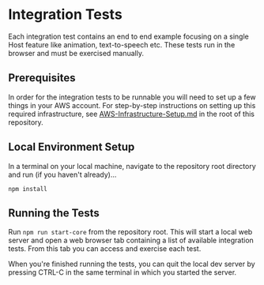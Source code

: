 # Integration Tests

Each integration test contains an end to end example focusing on a single Host feature like animation, text-to-speech etc. These tests run in the browser and must be exercised manually.

## Prerequisites

In order for the integration tests to be runnable you will need to set up a few things in your AWS account. For step-by-step instructions on setting up this required infrastructure, see [AWS-Infrastructure-Setup.md](../../../../AWS-Infrastructure-Setup.md) in the root of this repository.

## Local Environment Setup

In a terminal on your local machine, navigate to the repository root directory and run (if you haven't already)...

```
npm install
```

## Running the Tests

Run `npm run start-core` from the repository root. This will start a local web server and open a web browser tab containing a list of available integration tests. From this tab you can access and exercise each test.

When you're finished running the tests, you can quit the local dev server by pressing CTRL-C in the same terminal in which you started the server.



